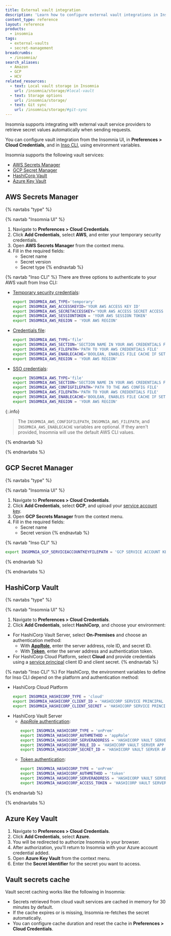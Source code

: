```yaml
---
title: External vault integration
description: 'Learn how to configure external vault integrations in Insomnia using AWS, GCP, Azure, and HashiCorp vault providers.'
content_type: reference
layout: reference
products:
  - insomnia
tags:
  - external-vaults
  - secret-management
breadcrumbs:
  - /insomnia/
search_aliases:
  - Amazon
  - GCP
  - HCV
related_resources:
  - text: Local vault storage in Insomnia
    url: /insomnia/storage/#local-vault
  - text: Storage options
    url: /insomnia/storage/
  - text: Git sync
    url: /insomnia/storage/#git-sync
---
```


Insomnia supports integrating with external vault service providers to retrieve secret values automatically when sending requests.

You can configure vault integration from the Insomnia UI, in **Preferences > Cloud Credentials**, and in [Inso CLI](/inso-cli/), using environment variables.

Insomnia supports the following vault services:

- [AWS Secrets Manager](https://aws.amazon.com/secrets-manager/)
- [GCP Secret Manager](https://cloud.google.com/security/products/secret-manager?hl=en)
- [HashiCorp Vault](https://developer.hashicorp.com/vault)
- [Azure Key Vault](https://azure.microsoft.com/en-us/products/key-vault)

## AWS Secrets Manager

{% navtabs "type" %}

{% navtab "Insomnia UI" %}

1. Navigate to **Preferences > Cloud Credentials**.
1. Click **Add Credentials**, select **AWS**, and enter your temporary security credentials.
1. Open **AWS Secrets Manager** from the context menu.
1. Fill in the required fields:
   - Secret name
   - Secret version
   - Secret type
{% endnavtab %}

{% navtab "Inso CLI" %}
There are three options to authenticate to your AWS vault from Inso CLI:

- [Temporary security credentials](https://docs.aws.amazon.com/IAM/latest/UserGuide/id_credentials_temp.html):
  ```sh
  export INSOMNIA_AWS_TYPE='temporary'
  export INSOMNIA_AWS_ACCESSKEYID='YOUR AWS ACCESS KEY ID'
  export INSOMNIA_AWS_SECRETACCESSKEY='YOUR AWS ACCESS SECRET ACCESS KEY'
  export INSOMNIA_AWS_SESSIONTOKEN = 'YOUR AWS SESSION TOKEN'
  export INSOMNIA_AWS_REGION = 'YOUR AWS REGION'
  ```
- [Credentials file](https://docs.aws.amazon.com/cli/v1/userguide/cli-configure-files.html):
  ```sh
  export INSOMNIA_AWS_TYPE='file'
  export INSOMNIA_AWS_SECTION='SECTION NAME IN YOUR AWS CREDENTIALS FILE'
  export INSOMNIA_AWS_FILEPATH='PATH TO YOUR AWS CREDENTIALS FILE'
  export INSOMNIA_AWS_ENABLECACHE='BOOLEAN, ENABLES FILE CACHE IF SET TO TRUE'
  export INSOMNIA_AWS_REGION = 'YOUR AWS REGION'
  ```
- [SSO credentials](https://docs.aws.amazon.com/cli/latest/userguide/cli-configure-sso.html):
  ```sh
  export INSOMNIA_AWS_TYPE='file'
  export INSOMNIA_AWS_SECTION='SECTION NAME IN YOUR AWS CREDENTIALS FILE'
  export INSOMNIA_AWS_CONFIGFILEPATH='PATH TO THE AWS CONFIG FILE'
  export INSOMNIA_AWS_FILEPATH='PATH TO YOUR AWS CREDENTIALS FILE'
  export INSOMNIA_AWS_ENABLECACHE='BOOLEAN, ENABLES FILE CACHE IF SET TO TRUE'
  export INSOMNIA_AWS_REGION = 'YOUR AWS REGION'
  ```

{:.info}
> The `INSOMNIA_AWS_CONFIGFILEPATH`, `INSOMNIA_AWS_FILEPATH`, and `INSOMNIA_AWS_ENABLECACHE` variables are optional. If they aren't provided, Insomnia will use the default AWS CLI values. 

{% endnavtab %}

{% endnavtabs %}

## GCP Secret Manager

{% navtabs "type" %}

{% navtab "Insomnia UI" %}

1. Navigate to **Preferences > Cloud Credentials**.
1. Click **Add Credentials**, select **GCP**, and upload your [service account key](https://cloud.google.com/iam/docs/keys-create-delete).
1. Open **GCP Secrets Manager** from the context menu.
1. Fill in the required fields:
   - Secret name
   - Secret version
{% endnavtab %}

{% navtab "Inso CLI" %}
```sh
export INSOMNIA_GCP_SERVICEACCOUNTKEYFILEPATH = 'GCP SERVICE ACCOUNT KEY FILE PATH'
```
{% endnavtab %}

{% endnavtabs %}

## HashiCorp Vault

{% navtabs "type" %}

{% navtab "Insomnia UI" %}

1. Navigate to **Preferences > Cloud Credentials**.
1. Click **Add Credentials**, select **HashiCorp**, and choose your environment:
  - For HashiCorp Vault Server, select **On-Premises** and choose an authentication method:
    - With [**AppRole**](https://developer.hashicorp.com/vault/docs/auth/approle), enter the server address, role ID, and secret ID.
    - With [**Token**](https://developer.hashicorp.com/vault/docs/auth/token), enter the server address and authentication token.
  - For HashiCorp Cloud Platform, select **Cloud** and provide credentials using a [service principal](https://developer.hashicorp.com/hcp/docs/hcp/iam/service-principal#create-a-service-principal) client ID and client secret.
{% endnavtab %}

{% navtab "Inso CLI" %}
For HashiCorp, the environment variables to define for Inso CLI depend on the platform and authentication method:
- HashiCorp Cloud Platform
  ```sh
  export INSOMNIA_HASHICORP_TYPE = 'cloud'
  export INSOMNIA_HASHICORP_CLIENT_ID = 'HASHICORP SERVICE PRINCIPAL CLIENT ID'
  export INSOMNIA_HASHICORP_CLIENT_SECRET = 'HASHICORP SERVICE PRINCIPAL CLIENT SECRET'
  ```
- HashiCorp Vault Server
  - [AppRole authentication](https://developer.hashicorp.com/vault/docs/auth/approle):
    ```sh
    export INSOMNIA_HASHICORP_TYPE = 'onPrem'
    export INSOMNIA_HASHICORP_AUTHMETHOD = 'appRole'
    export INSOMNIA_HASHICORP_SERVERADDRESS = 'HASHICORP VAULT SERVER ADDRESS'
    export INSOMNIA_HASHICORP_ROLE_ID = 'HASHICORP VAULT SERVER APP ROLE ID'
    export INSOMNIA_HASHICORP_SECRET_ID = 'HASHICORP VAULT SERVER APP ROLE SECRET ID'
    ```
  - [Token authentication](https://developer.hashicorp.com/vault/docs/auth/token):
    ```sh
    export INSOMNIA_HASHICORP_TYPE = 'onPrem'
    export INSOMNIA_HASHICORP_AUTHMETHOD = 'token'
    export INSOMNIA_HASHICORP_SERVERADDRESS = 'HASHICORP VAULT SERVER ADDRESS'
    export INSOMNIA_HASHICORP_ACCESS_TOKEN = 'HASHICORP VAULT SERVER ACCESS TOKEN'
    ```
{% endnavtab %}

{% endnavtabs %}



## Azure Key Vault

1. Navigate to **Preferences > Cloud Credentials**.
1. Click **Add Credentials**, select **Azure**.
1. You will be redirected to authorize Insomnia in your browser.
1. After authorization, you'll return to Insomnia with your Azure account credential added.
1. Open **Azure Key Vault** from the context menu.
1. Enter the **Secret Identifier** for the secret you want to access.

## Vault secrets cache

Vault secret caching works like the following in Insomnia:
- Secrets retrieved from cloud vault services are cached in memory for 30 minutes by default.
- If the cache expires or is missing, Insomnia re-fetches the secret automatically.
- You can configure cache duration and reset the cache in **Preferences > Cloud Credentials**.